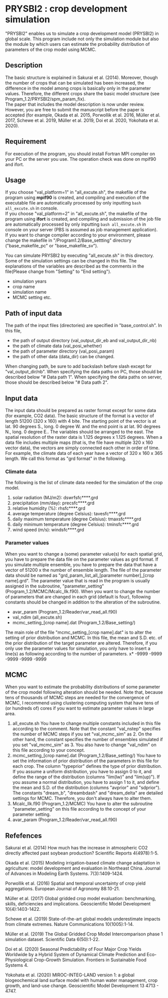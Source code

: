 # PRYSBI2 : crop development simulation

"PRYSBI2" enables us to simulate a crop development model (PRYSBI2) in global scale. This program include not only the simulation module but also the module by which users can estimate the probability distribution of parameters of the crop model using MCMC.

## Description

The basic structure is explained in Sakurai et al. (2014). Moreover, though the number of crops that can be simulated has been increased, the difference in the model among crops is basically only in the parameter values. Therefore, the different crops share the basic model structure (see Program_1.2/PRYSBI2/spm_param_fix).  
The paper that includes the model description is now under review. However, you are free to submit the manuscript before the paper is accepted (for example, Okada et al. 2015, Porwollik et al. 2016, Müller et al. 2017, Schewe et al. 2019, Müller et al. 2019, Doi et al. 2020, Yokohata et al. 2020).

## Requirement

For execution of the program, you should install Fortran MPI compiler on your PC or the server you use. The operation check was done on mpif90 and ifort.

## Usage

If you choose "val_platform=1" in "all_excute.sh", the makefile of the program using **mpif90** is created, and compiling and execution of the executable file are automatically processed by only inputting `bash all_excute.sh` in console.  
If you choose "val_platform=2" in "all_excute.sh", the makefile of the program using **ifort** is created, and compiling and submission of the job file are automatically processed by only inputting `bash all_excute.sh` in console on your server (PBS is assumed as job management application).  
If you want to change compiler according to your environment, please change the makefile in "/Program1.2/Base_settting" directory ("base_makefile_pc" or "base_makefile_sv").

You can simulate PRYSBI2 by executing "all_excute.sh" in this directory.  
Some of the simulation settings can be changed in this file. The explanations of the variables are described as the comments in the file(Please change from "Setting" to "End setting").
* simulation years
* crop name
* simulation name
* MCMC setting      etc.

## Path of input data

The path of the input files (directories) are specified in "base_control.sh". In this file,
* the path of output directory (val_output_dir_eb and val_output_dir_nb)
* the path of climate data (val_posi_whether)
* the path of parameter directory (val_posi_param)
* the path of other data (data_dir)
can be changed.

When changing path, be sure to add backslash before slash except for "val_output_dir/nb". When specifying the data paths on PC, those should be described below "# Data path 1". When specifying the data paths on server, those should be described below "# Data path 2".

## Input data

The input data should be prepared as raster format except for some data (for example, CO2 data). The basic structure of the format is a vector of length 51200 (320 x 160) with 4 bite. The starting point of the vector is at lat. 90 degrees S., long. 0 degree W. and the end point is at lat. 90 degrees N., long. 0 degree E.. The variables should be arranged to the east. The spatial resolution of the raster data is 1.125 degrees x 1.125 degrees. When a data file includes multiple maps (that is, the file have multiple 320 x 160 vector data), the vectors are simply connected each other in order of time. For example, the climate data of each year have a vector of 320 x 160 x 365 length. We call this format as "grd format" in the following.

### Climate data

The following is the list of climate data needed for the simulation of the crop model.
1. solar radiation (MJ/m2): dswrfsfc****.grd
2. precipitation (mm/day): precsfc****.grd
3. relative humidity (%): rhsfc****.grd
4. average temperature (degree Celsius): tavesfc****.grd
5. daily maximum temperature (degree Celsius): tmaxsfc****.grd
6. daily minimum temperature (degree Celsius): tminsfc****.grd
7. wind speed (m/s): windsfc****.grd

### Parameter values

When you want to change a (some) parameter value(s) for each spatial grid, you have to prepare the data file on the parameter values as grd format. If you simulate multiple ensemble, you have to prepare the data that have a vector of 51200 x the number of ensemble length. The file of the parameter data should be named as "grd_param_list_all_[parameter number]\_[crop name].grd". The parameter value that is read in the program is usually assigned in the subroutine, "parameter_setting" (Program_1.2/MCMC/Mcalc_llk.f90). When you want to change the number of parameters that are changed in each grid (default is four), following constants should be changed in addition to the alteration of the subroutine.
* avar_param (Program_1.2/Reader/var_read_all.f90)
* val_ndim (all_excute.sh)
* mcmc_setting_[crop name].dat (Program_1.2/Base_setting/)

The main role of the file "mcmc_setting_[crop name].dat" is to alter the setting of prior distribution and MCMC. In this file, the mean and S.D. etc. of the prior distribution of the target parameter are altered. Therefore, if you only use the parameter values for simulation, you only have to insert a line(s) as following according to the number of parameters.
	x* -9999 -9999 -9999 -9999 -9999

## MCMC

When you want to estimate the probability distributions of some parameter of the crop model following alteration should be needed. Note that, because tens of thousands of MCMC steps are needed for the convergence of MCMC, I recommend using clustering computing system that have tens of (or hundreds of) cores if you want to estimate parameter values in large area.
1. all_excute.sh
	You have to change multiple constants included in this file according to the comment. Note that the constant "val_nstep" specifies the number of MCMC steps if you set "val_mcmc_sim" as 2. On the other hand, the constant specifies the number of ensembles simulated if you set "val_mcmc_sim" as 3.
	You also have to change "val_ndim" on this file according to your concept.
2. mcmc_setting_[crop name].dat (Program_1.2/Base_setting/)
	You have to set the information of prior distribution of the parameters in this file for each crop. The column "typeprior" defines the type of prior distribution. If you assume a uniform distribution, you have to assign 0 to it, and define the range of the distribution (columns "lim(lw)" and "lim(up)"). If you assume a normal distribution, you have to assign 1 to it, and define the mean and S.D. of the distribution (columns "avprior" and "sdprior"). The constants "dream_b", "dreambdash" and "dream_delta" are detailed settings for MCMC. Therefore, you don't always have to alter them.
3. Mcalc_llk.f90 (Program_1.2/MCMC)
	You have to alter the subroutine "parameter_setting" on this file according to the concept of your parameter setting.
4. avar_param (Program_1.2/Reader/var_read_all.f90)

## Refefences

Sakurai et al. (2014) How much has the increase in atmospheric CO2 directly affected past soybean production? Scientific Reports 4(4978):1-5.

Okada et al. (2015) Modeling irrigation-based climate change adaptation in agriculture: model development and evaluation in Northeast China. Journal of Advances in Modeling Earth Systems. 7(3):1409-1424.

Porwollik et al. (2016) Spatial and temporal uncertainty of crop yield aggregations. European Journal of Agronomy 88:10-21.

Müller et al. (2017) Global gridded crop model evaluation: benchmarking, skills, deficiencies and implications. Geoscientific Model Development 10(4):1403-1422.

Schewe et al. (2019) State-of-the-art global models underestimate impacts from climate extremes. Nature Communications 10(1005):1-14.

Müller et al. (2019) The Global Gridded Crop Model Intercomparison phase 1 simulation dataset. Scientific Data 6(50):1-22.

Doi et al. (2020) Seasonal Predictability of Four Major Crop Yields Worldwide by a Hybrid System of Dynamical Climate Prediction and Eco-Physiological Crop-Growth Simulation. Frontiers in Sustainable Food Systems 4.

Yokohata et al. (2020) MIROC-INTEG-LAND version 1: a global biogeochemical land surface model with human water management, crop growth, and land-use change. Geoscientific Model Development 13 4713 - 4747.


